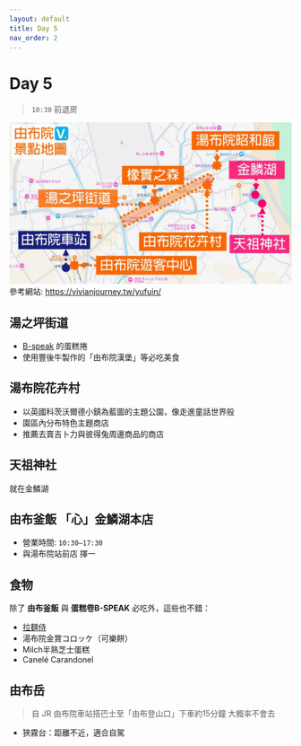 ```yaml
---
layout: default
title: Day 5
nav_order: 2
---
```


Day 5
========
> `10:30` 前退房

![由布院景點](由布院景點.jpg)
參考網站: https://vivianjourney.tw/yufuin/


## 湯之坪街道
* [B-speak](https://www.gltjp.com/zh-hant/directory/item/14889/) 的蛋糕捲
* 使用豐後牛製作的「由布院漢堡」等必吃美食

## 湯布院花卉村
* 以英國科茨沃爾德小鎮為藍圖的主題公園，像走進童話世界般
* 園區內分布特色主題商店
* 推薦去賣吉卜力與彼得兔周邊商品的商店

## 天祖神社
就在金鱗湖

## 由布釜飯 「心」金鱗湖本店
* 營業時間: `10:30–17:30`
* 與湯布院站前店 擇一

## 食物
除了 __由布釜飯__ 與 __蛋糕卷B-SPEAK__ 必吃外，這些也不錯：
* [拉麵侍](https://www.gltjp.com/zh-hant/article/item/20870/)
* 湯布院金賞コロッケ（可樂餅）
* Milch半熟芝士蛋糕
* Canelé Carandonel


## 由布岳
> 自 JR 由布院車站搭巴士至「由布登山口」下車約15分鐘
> 大概率不會去

* 狹霧台：距離不近，適合自駕

